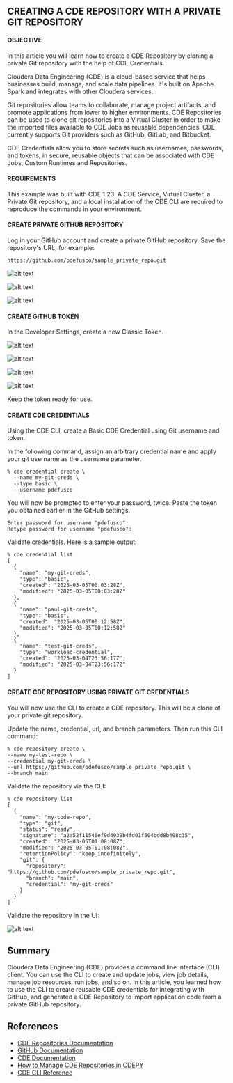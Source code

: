 ## CREATING A CDE REPOSITORY WITH A PRIVATE GIT REPOSITORY

#### OBJECTIVE

In this article you will learn how to create a CDE Repository by cloning a private Git repository with the help of CDE Credentials.

Cloudera Data Engineering (CDE) is a cloud-based service that helps businesses build, manage, and scale data pipelines. It's built on Apache Spark and integrates with other Cloudera services.

Git repositories allow teams to collaborate, manage project artifacts, and promote applications from lower to higher environments. CDE Repositories can be used to clone git repositories into a Virtual Cluster in order to make the imported files available to CDE Jobs as reusable dependencies. CDE currently supports Git providers such as GitHub, GitLab, and Bitbucket.

CDE Credentials allow you to store secrets such as usernames, passwords, and tokens, in secure, reusable objects that can be associated with CDE Jobs, Custom Runtimes and Repositories.

#### REQUIREMENTS

This example was built with CDE 1.23. A CDE Service, Virtual Cluster, a Private Git repository, and a local installation of the CDE CLI are required to reproduce the commands in your environment.

#### CREATE PRIVATE GITHUB REPOSITORY

Log in your GitHub account and create a private GitHub repository. Save the repository's URL, for example:

```
https://github.com/pdefusco/sample_private_repo.git
```

![alt text](../img/sample-private-repo-1.png)

![alt text](../img/sample-private-repo-2.png)

![alt text](../img/sample-private-repo-3.png)

#### CREATE GITHUB TOKEN

In the Developer Settings, create a new Classic Token.

![alt text](../img/git-token-1.png)

![alt text](../img/git-token-2.png)

![alt text](../img/git-token-3.png)

![alt text](../img/git-token-4.png)

Keep the token ready for use.

#### CREATE CDE CREDENTIALS

Using the CDE CLI, create a Basic CDE Credential using Git username and token.

In the following command, assign an arbitrary credential name and apply your git username as the username parameter.

```
% cde credential create \
  --name my-git-creds \
  --type basic \
  --username pdefusco
```

You will now be prompted to enter your password, twice. Paste the token you obtained earlier in the GitHub settings.

```
Enter password for username "pdefusco":
Retype password for username "pdefusco":
```

Validate credentials. Here is a sample output:

```
% cde credential list
[
  {
    "name": "my-git-creds",
    "type": "basic",
    "created": "2025-03-05T00:03:28Z",
    "modified": "2025-03-05T00:03:28Z"
  },
  {
    "name": "paul-git-creds",
    "type": "basic",
    "created": "2025-03-05T00:12:58Z",
    "modified": "2025-03-05T00:12:58Z"
  },
  {
    "name": "test-git-creds",
    "type": "workload-credential",
    "created": "2025-03-04T23:56:17Z",
    "modified": "2025-03-04T23:56:17Z"
  }
]
```

#### CREATE CDE REPOSITORY USING PRIVATE GIT CREDENTIALS

You will now use the CLI to create a CDE repository. This will be a clone of your private git repository.

Update the name, credential, url, and branch parameters. Then run this CLI command:

```
% cde repository create \                                                      
--name my-test-repo \
--credential my-git-creds \
--url https://github.com/pdefusco/sample_private_repo.git \
--branch main
```

Validate the repository via the CLI:

```
% cde repository list
[
  {
    "name": "my-code-repo",
    "type": "git",
    "status": "ready",
    "signature": "a2a52f11546ef9d4039b4fd01f504bdd8b498c35",
    "created": "2025-03-05T01:08:08Z",
    "modified": "2025-03-05T01:08:08Z",
    "retentionPolicy": "keep_indefinitely",
    "git": {
      "repository": "https://github.com/pdefusco/sample_private_repo.git",
      "branch": "main",
      "credential": "my-git-creds"
    }
  }
]
```

Validate the repository in the UI:

![alt text](../img/repo-ui.png)

## Summary

Cloudera Data Engineering (CDE) provides a command line interface (CLI) client. You can use the CLI to create and update jobs, view job details, manage job resources, run jobs, and so on. In this article, you learned how to use the CLI to create reusable CDE credentials for integrating with GitHub, and generated a CDE Repository to import application code from a private GitHub repository.

## References

* [CDE Repositories Documentation](https://docs.cloudera.com/data-engineering/1.5.4/manage-jobs/topics/cde-git-repo.html)
* [GitHub Documentation](https://docs.github.com/en)
* [CDE Documentation](https://docs.cloudera.com/data-engineering/cloud/index.html)
* [How to Manage CDE Repositories in CDEPY](https://community.cloudera.com/t5/Community-Articles/How-to-manage-CDE-Repositories-with-CDEPY/ta-p/388605)
* [CDE CLI Reference](https://docs.cloudera.com/data-engineering/cloud/cli-access/topics/cde-cli-reference.html)
